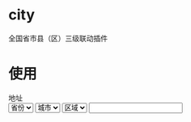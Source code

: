 # city
全国省市县（区）三级联动插件
# 使用
<div class="form-group" id="dz">
	<label class="control-label col-sm-4">地址</label>
	<div class="input-group col-sm-8">
		<span class="input-group-addon"><i class="fa fa-road"></i></span>
		<select id="province" class="form-control">
		  <option selected="selected" value="">省份</option> 
		</select>
		<select id="city" class="form-control">
		  <option selected="selected" value="">城市</option>
		</select>
		<select id="county" class="form-control">
		  <option selected="selected" value="">区域</option> 
		</select>
		<input type="hidden" id="position" name="position" value="">
		<input type="hidden" id="area" name="area" value="">
		<input type="text" class="form-control" name="address" id="address" value="">
	</div>
</div>
<script src="__ROOT__/statics/js/city.js"></script>
<script type="text/javascript">
	$(function(){
		$("#dz").city();
	});
</script>
